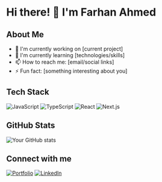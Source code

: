 # Hi there! 👋 I'm Farhan Ahmed

## About Me
- 🔭 I'm currently working on [current project]
- 🌱 I'm currently learning [technologies/skills]
- 📫 How to reach me: [email/social links]
- ⚡ Fun fact: [something interesting about you]

## Tech Stack
![JavaScript](https://img.shields.io/badge/-JavaScript-F7DF1E?style=flat-rounded&logo=javascript&logoColor=black)
![TypeScript](https://img.shields.io/badge/-TypeScript-3178C6?style=flat-rounded&logo=typescript&logoColor=white)
![React](https://img.shields.io/badge/-React-61DAFB?style=flat-rounded&logo=react&logoColor=black)
![Next.js](https://img.shields.io/badge/-Next.js-000000?style=flat-rounded&logo=next.js&logoColor=white)

## GitHub Stats
![Your GitHub stats](https://github-readme-stats.vercel.app/api?username=farhan-ahmed1&show_icons=true&theme=dark)

## Connect with me
[![Portfolio](https://img.shields.io/badge/-Portfolio-000000?style=flat-rounded&logo=react&logoColor=white)](https://farhan-ahmed.com/)
[![LinkedIn](https://img.shields.io/badge/-LinkedIn-0077B5?style=flat-rounded&logo=linkedin&logoColor=white)](https://www.linkedin.com/in/farhan-m-ahmed/)